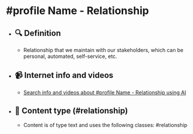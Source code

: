 # #profile Name - Relationship
- ## 🔍 Definition
  - Relationship that we maintain with our stakeholders, which can be personal, automated, self-service, etc.
- ## 📹 Internet info and videos
  - [Search info and videos about #profile Name - Relationship using AI](https://www.perplexity.ai/search?q=videos+about+Relationship:+Relationship+that+we+maintain+with+our+stakeholders,+which+can+be+personal,+automated,+self-service,+etc.
)
- ## 📰 Content type (#relationship)
  - Content is of type text and uses the following classes: #relationship


